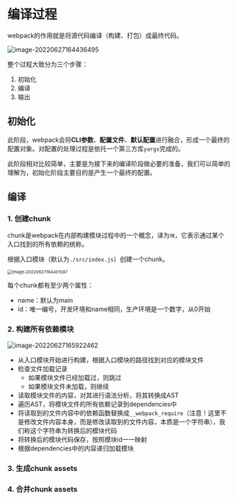 # 编译过程

webpack的作用就是将源代码编译（构建、打包）成最终代码。

![image-20220627164436495](https://penguinbucket.obs.cn-southwest-2.myhuaweicloud.com/img/image-20220627164436495.png)

整个过程大致分为三个步骤：

1. 初始化
2. 编译
3. 输出

## 初始化

此阶段，webpack会将**CLI参数**、**配置文件**、**默认配置**进行融合，形成一个最终的配置对象。对配置的处理过程是依托一个第三方库`yargs`完成的。

此阶段相对比较简单，主要是为接下来的编译阶段做必要的准备，我们可以简单的理解为，初始化阶段主要目的是产生一个最终的配置。

## 编译

### 1. 创建chunk

chunk是webpack在内部构建模块过程中的一个概念，译为`块`，它表示通过某个入口找到的所有依赖的统称。

根据入口模块（默认为`./src/index.js`）创建一个chunk。

<img src="https://penguinbucket.obs.cn-southwest-2.myhuaweicloud.com/img/image-20220627164401087.png" alt="image-20220627164401087" style="zoom:67%;" />

每个chunk都有至少两个属性：

- name：默认为main
- id：唯一编号，开发环境和name相同，生产环境是一个数字，从0开始

### 2. 构建所有依赖模块

![image-20220627165922462](https://penguinbucket.obs.cn-southwest-2.myhuaweicloud.com/img/image-20220627165922462.png)

- 从入口模块开始进行构建，根据入口模块的路径找到对应的模块文件
- 检查文件加载记录
  - 如果模块文件已经加载过，则跳过
  - 如果模块文件未加载，则继续
- 读取模块文件的内容，对其进行语法分析，将其转换成AST
- 遍历AST，将模块文件的所有依赖记录到dependencies中
- 将读取到的文件内容中的依赖函数替换成`__webpack_require`（注意！这里不是修改文件内容本身，而是修改读取到的文件内容，本质是一个字符串），我们称这个字符串为转换后的模块代码
- 将转换后的模块代码保存，按照模块id一一映射
- 根据dependencies中的内容递归加载模块

### 3. 生成chunk assets



### 4. 合并chunk assets

